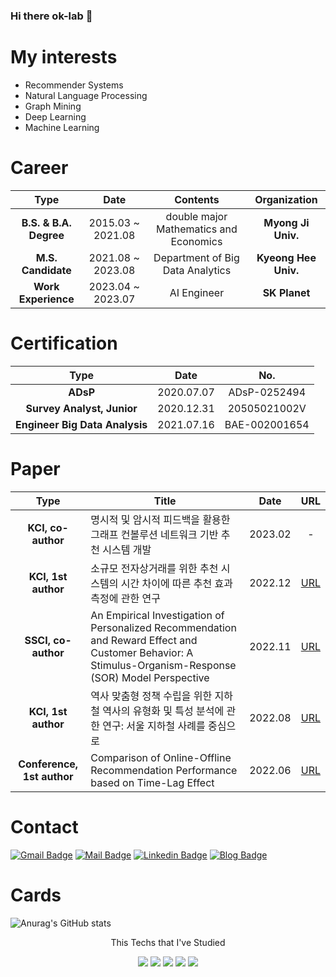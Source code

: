 ### Hi there ok-lab 👋

# My interests
- Recommender Systems  
- Natural Language Processing
- Graph Mining
- Deep Learning
- Machine Learning

# Career
| **Type** | **Date** | **Contents** | **Organization** |
|:--------:|:--------:|:--------:|:--------:|
| **B.S. & B.A. Degree** | 2015.03 ~ 2021.08 | double major Mathematics and Economics | **Myong Ji Univ.** |
| **M.S. Candidate** | 2021.08 ~ 2023.08 | Department of Big Data Analytics | **Kyeong Hee Univ.** |
| **Work Experience**| 2023.04 ~ 2023.07 | AI Engineer | **SK Planet** |

# Certification
| **Type** | **Date** | **No.** |
|:--------:|:--------:|:--------:|
| **ADsP** | 2020.07.07 | ADsP-0252494 |
| **Survey Analyst, Junior** | 2020.12.31 | 20505021002V |
| **Engineer Big Data Analysis** | 2021.07.16 | BAE-002001654 |

# Paper
| **Type** | **Title** | **Date** | **URL** |
|:--------:| --- |:--------:|:------:|
|**KCI, co-author**| 명시적 및 암시적 피드백을 활용한 그래프 컨볼루션 네트워크 기반 추천 시스템 개발| 2023.02 | - |
| **KCI, 1st author** | 소규모 전자상거래를 위한 추천 시스템의 시간 차이에 따른 추천 효과 측정에 관한 연구 | 2022.12 | [URL](https://doi.org/10.37272/JIECR.2022.12.22.6.185)|
| **SSCI, co-author** | An Empirical Investigation of Personalized Recommendation and Reward Effect and Customer Behavior: A Stimulus-Organism-Response (SOR) Model Perspective | 2022.11 | [URL](https://doi.org/10.3390/su142215369) |
| **KCI, 1st author** | 역사 맞춤형 정책 수립을 위한 지하철 역사의 유형화 및 특성 분석에 관한 연구: 서울 지하철 사례를 중심으로 | 2022.08 | [URL](https://doi.org/10.37272/JIECR.2022.08.22.4.153) |
| **Conference, 1st author** | Comparison of Online-Offline Recommendation Performance based on Time-Lag Effect | 2022.06  | [URL](https://www.earticle.net/Article/A416315) |

# Contact
[![Gmail Badge](https://img.shields.io/badge/Gmail-d14836?style=flat-square&logo=Gmail&logoColor=white&link=mailto:ehddjs7786@gmail.com)](mailto:ehddjs7786@gmail.com)
[![Mail Badge](https://img.shields.io/badge/-School%20mail-d14836?style=flat-square&logo=Minutemailer&logoColor=white&link=mailto:ponben@khu.ac.kr)](mailto:ponben@khu.ac.kr)
[![Linkedin Badge](https://img.shields.io/badge/-LinkedIn-blue?style=flat-square&logo=Linkedin&logoColor=white&link=https://www.linkedin.com/in/dongeon-kim-59777422a///)](https://www.linkedin.com/in/dongeon-kim-59777422a/)
[![Blog Badge](http://img.shields.io/badge/-Blog-black?style=flat-square&logo=github&link=https://ok-lab.tistory.com/)](https://ok-lab.tistory.com/)


# Cards
![Anurag's GitHub stats](https://github-readme-stats.vercel.app/api?username=ceo21ckim&theme=highcontrast&show_icons=true)


<p align="center">This Techs that I've Studied 
<p align="center"><img src="https://img.shields.io/badge/Python-3776AB?style=flat-square&logo=Python&logoColor=white"/> <img src="https://img.shields.io/badge/Pytorch-EE4C2C?style=flat-square&logo=Pytorch&logoColor=white"/> <img src="https://img.shields.io/badge/Docker-2496ED?style=flat-square&logo=Docker&logoColor=white"/> <img src="https://img.shields.io/badge/sklearn-F7931E?style=flat-square&logo=scikit-learn&logoColor=white"/> <img src="https://img.shields.io/badge/R-276DC3?style=flat-square&logo=R&logoColor=white"/>
